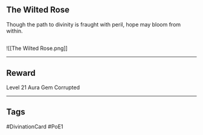 ## The Wilted Rose
Though the path to divinity is fraught with peril, hope may bloom from within.
## 
![[The Wilted Rose.png]]

---
## Reward
Level 21 Aura Gem
Corrupted

---
## Tags
#DivinationCard
#PoE1
